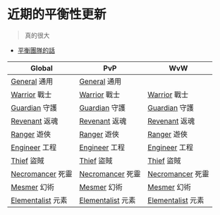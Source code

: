 # 近期的平衡性更新
> 真的很大

* [平衡團隊的話](./praise_cmc.md)

| Global                                        | PvP                                        | WvW                                        |
|-----------------------------------------------|--------------------------------------------|--------------------------------------------|
| [General](./global/general.md) 通用           | [General](./pvp/general.md) 通用           |                                            |
| [Warrior](./global/warrior.md) 戰士           | [Warrior](./pvp/warrior.md) 戰士           | [Warrior](./wvw/warrior.md) 戰士           |
| [Guardian](./global/guardian.md) 守護         | [Guardian](./pvp/guardian.md) 守護         | [Guardian](./wvw/guardian.md) 守護         |
| [Revenant](./global/revenant.md) 返魂         | [Revenant](./pvp/revenant.md) 返魂         | [Revenant](./wvw/revenant.md) 返魂         |
| [Ranger](./global/ranger.md) 遊俠             | [Ranger](./pvp/ranger.md) 遊俠             | [Ranger](./wvw/ranger.md) 遊俠             |
| [Engineer](./global/engineer.md) 工程         | [Engineer](./pvp/engineer.md) 工程         | [Engineer](./wvw/engineer.md) 工程         |
| [Thief](./global/thief.md) 盜賊               | [Thief](./pvp/thief.md) 盜賊               | [Thief](./wvw/thief.md) 盜賊               |
| [Necromancer](./global/necromancer.md) 死靈   | [Necromancer](./pvp/necromancer.md) 死靈   | [Necromancer](./wvw/necromancer.md) 死靈   |
| [Mesmer](./global/mesmer.md) 幻術             | [Mesmer](./pvp/mesmer.md) 幻術             | [Mesmer](./wvw/mesmer.md) 幻術             |
| [Elementalist](./global/elementalist.md) 元素 | [Elementalist](./pvp/elementalist.md) 元素 | [Elementalist](./wvw/elementalist.md) 元素 |
